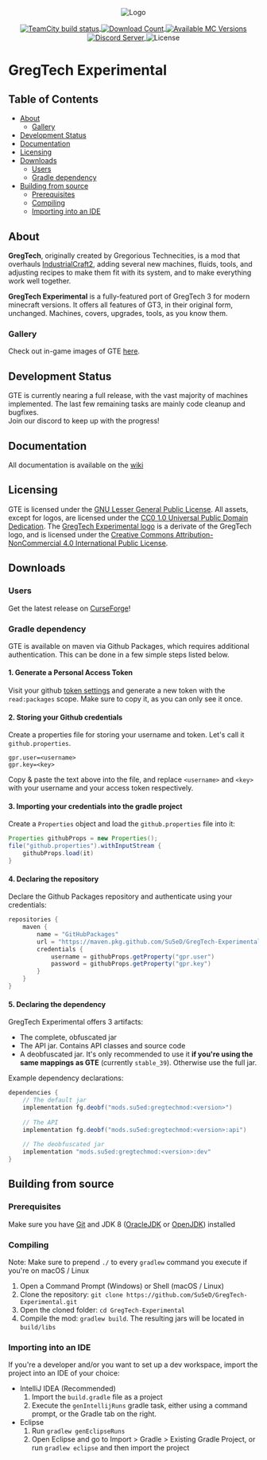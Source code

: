 <p align="center">
  <img src="https://raw.githubusercontent.com/Su5eD/GregTech-Experimental/forge-1.12.2/src/main/resources/GTE_Logo_medium.png" alt="Logo" align="center"/> 
</p>
<p align="center">
  <a href="https://ci.su5ed.dev/buildConfiguration/GregTechExperimental_BuildBranch">
      <img src="https://ci.su5ed.dev/app/rest/builds/buildType:id:GregTechExperimental_BuildBranch,branch:name:unstable/statusIcon.svg" align="center" alt="TeamCity build status">
  </a>
  <a href="https://www.curseforge.com/minecraft/mc-mods/gregtech-experimental">
    <img src="https://cf.way2muchnoise.eu/full_650005_downloads.svg" alt="Download Count" align="center">
  </a>
  <a href="https://www.curseforge.com/minecraft/mc-mods/gregtech-experimental">
    <img src="https://cf.way2muchnoise.eu/versions/650005.svg" alt="Available MC Versions" align="center">
  </a>
  <a href="https://discord.gg/JPvmNbe">
    <img src="https://discord.com/api/guilds/728217881514606612/widget.png?style=shield" alt="Discord Server" align="center"/>
  </a>
  <img src="https://img.shields.io/github/license/Su5eD/GregTech-Experimental?color=brightgreen" align="center" alt="License"/>
</p>  

# GregTech Experimental

## Table of Contents
- [About](#about)
  - [Gallery](#gallery)
- [Development Status](#development-status)
- [Documentation](#documentation)
- [Licensing](#licensing)
- [Downloads](#downloads)
    - [Users](#users)
    - [Gradle dependency](#gradle-dependency)
- [Building from source](#building-from-source)
    - [Prerequisites](#prerequisites)
    - [Compiling](#compiling)
    - [Importing into an IDE](#importing-into-an-ide)

## About
**GregTech**, originally created by Gregorious Technecities, is a mod that overhauls 
[IndustrialCraft2](https://www.curseforge.com/minecraft/mc-mods/industrial-craft), 
adding several new machines, fluids, tools, and adjusting recipes to make them fit with its system, 
and to make everything work well together.

**GregTech Experimental** is a fully-featured port of GregTech 3 for modern minecraft versions.
It offers all features of GT3, in their original form, unchanged. Machines, covers, upgrades, tools, as you know them.

### Gallery

Check out in-game images of GTE [here](https://gist.github.com/Su5eD/e1240f16335ec14d69d3eb671f588e2c).

## Development Status
GTE is currently nearing a full release, with the vast majority of machines implemented. The last few remaining
tasks are mainly code cleanup and bugfixes.  
Join our discord to keep up with the progress!

## Documentation
All documentation is available on the [wiki](https://github.com/Su5eD/GregTech-Experimental/wiki)

## Licensing
GTE is licensed under the [GNU Lesser General Public License](LICENSE).
All assets, except for logos, are licensed under the [CC0 1.0 Universal Public Domain Dedication](src/main/resources/LICENSE.assets).
The [GregTech Experimental logo](src/main/resources/GTE_Logo.png) is a derivate of the GregTech logo, and is licensed under the
[Creative Commons Attribution-NonCommercial 4.0 International Public License](https://creativecommons.org/licenses/by-nc/4.0).

## Downloads

### Users
Get the latest release on [CurseForge](https://www.curseforge.com/minecraft/mc-mods/gregtech-experimental)!

### Gradle dependency
GTE is available on maven via Github Packages, which requires additional authentication. This can be done in a few
simple steps listed below.

#### 1. Generate a Personal Access Token
Visit your github [token settings](https://github.com/settings/tokens) and generate a new token 
with the `read:packages` scope. Make sure to copy it, as you can only see it once.

#### 2. Storing your Github credentials
Create a properties file for storing your username and token. Let's call it `github.properties`.
```properties
gpr.user=<username>
gpr.key=<key>
```
Copy & paste the text above into the file, and replace `<username>` and `<key>` with your username
and your access token respectively.

#### 3. Importing your credentials into the gradle project
Create a `Properties` object and load the `github.properties` file into it:  
```groovy
Properties githubProps = new Properties();
file("github.properties").withInputStream {
    githubProps.load(it)
}
```

#### 4. Declaring the repository
Declare the Github Packages repository and authenticate using your credentials:  
```groovy
repositories {
    maven {
        name = "GitHubPackages"
        url = "https://maven.pkg.github.com/Su5eD/GregTech-Experimental"
        credentials {
            username = githubProps.getProperty("gpr.user")
            password = githubProps.getProperty("gpr.key")
        }
    }
}
```

#### 5. Declaring the dependency
GregTech Experimental offers 3 artifacts:  
- The complete, obfuscated jar
- The API jar. Contains API classes and source code
- A deobfuscated jar. It's only recommended to use it **if you're using the same mappings as GTE** (currently `stable_39`). 
  Otherwise use the full jar.

Example dependency declarations:
```groovy
dependencies {
    // The default jar
    implementation fg.deobf("mods.su5ed:gregtechmod:<version>")
    
    // The API
    implementation fg.deobf("mods.su5ed:gregtechmod:<version>:api")
    
    // The deobfuscated jar
    implementation "mods.su5ed:gregtechmod:<version>:dev"
}
```

## Building from source

### Prerequisites
Make sure you have [Git](https://git-scm.com/) and JDK 8 
([OracleJDK](https://www.oracle.com/java/technologies/javase/javase-jdk8-downloads.html) or 
[OpenJDK](https://adoptopenjdk.net/?variant=openjdk8&jvmVariant=hotspot)) installed

### Compiling
Note: Make sure to prepend `./` to every `gradlew` command you execute if you're on macOS / Linux
1. Open a Command Prompt (Windows) or Shell (macOS / Linux)
2. Clone the repository: `git clone https://github.com/Su5eD/GregTech-Experimental.git`
3. Open the cloned folder: `cd GregTech-Experimental`
4. Compile the mod: `gradlew build`. The resulting jars will be located in `build/libs`

### Importing into an IDE
If you're a developer and/or you want to set up a dev workspace, import the project into an IDE of your choice:

- IntelliJ IDEA (Recommended)  
    1. Import the `build.gradle` file as a project
    2. Execute the `genIntellijRuns` gradle task, either using a command prompt, 
       or the Gradle tab on the right.
- Eclipse
    1. Run `gradlew genEclipseRuns`
    2. Open Eclipse and go to Import > Gradle > Existing Gradle Project, 
       or run `gradlew eclipse` and then import the project
